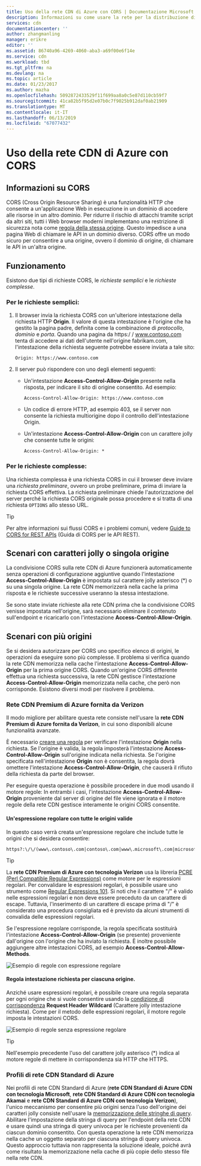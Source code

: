 ```yaml
---
title: Uso della rete CDN di Azure con CORS | Documentazione Microsoft
description: Informazioni su come usare la rete per la distribuzione di contenuti (rete CDN) di Azure con CORS (Cross-Origin Resource Sharing).
services: cdn
documentationcenter: ''
author: zhangmanling
manager: erikre
editor: ''
ms.assetid: 86740a96-4269-4060-aba3-a69f00e6f14e
ms.service: cdn
ms.workload: tbd
ms.tgt_pltfrm: na
ms.devlang: na
ms.topic: article
ms.date: 01/23/2017
ms.author: mazha
ms.openlocfilehash: 5092872433529f11f699aa8a0c5e87d110cb59f7
ms.sourcegitcommit: 41ca82b5f95d2e07b0c7f9025b912daf0ab21909
ms.translationtype: MT
ms.contentlocale: it-IT
ms.lasthandoff: 06/13/2019
ms.locfileid: "67077432"
---
```

# <a name="using-azure-cdn-with-cors"></a>Uso della rete CDN di Azure con CORS
## <a name="what-is-cors"></a>Informazioni su CORS
CORS (Cross Origin Resource Sharing) è una funzionalità HTTP che consente a un'applicazione Web in esecuzione in un dominio di accedere alle risorse in un altro dominio. Per ridurre il rischio di attacchi tramite script da altri siti, tutti i Web browser moderni implementano una restrizione di sicurezza nota come [regola della stessa origine](https://www.w3.org/Security/wiki/Same_Origin_Policy).  Questo impedisce a una pagina Web di chiamare le API in un dominio diverso.  CORS offre un modo sicuro per consentire a una origine, ovvero il dominio di origine, di chiamare le API in un'altra origine.

## <a name="how-it-works"></a>Funzionamento
Esistono due tipi di richieste CORS, le *richieste semplici* e le *richieste complesse*.

### <a name="for-simple-requests"></a>Per le richieste semplici:

1. Il browser invia la richiesta CORS con un'ulteriore intestazione della richiesta HTTP **Origin**. Il valore di questa intestazione è l'origine che ha gestito la pagina padre, definita come la combinazione di *protocollo*, *dominio* e *porta*.  Quando una pagina da https\:/ / www.contoso.com tenta di accedere ai dati dell'utente nell'origine fabrikam.com, l'intestazione della richiesta seguente potrebbe essere inviata a tale sito:

   `Origin: https://www.contoso.com`

2. Il server può rispondere con uno degli elementi seguenti:

   * Un'intestazione **Access-Control-Allow-Origin** presente nella risposta, per indicare il sito di origine consentito. Ad esempio:

     `Access-Control-Allow-Origin: https://www.contoso.com`

   * Un codice di errore HTTP, ad esempio 403, se il server non consente la richiesta multiorigine dopo il controllo dell'intestazione Origin.

   * Un'intestazione **Access-Control-Allow-Origin** con un carattere jolly che consente tutte le origini:

     `Access-Control-Allow-Origin: *`

### <a name="for-complex-requests"></a>Per le richieste complesse:

Una richiesta complessa è una richiesta CORS in cui il browser deve inviare una *richiesta preliminare*, ovvero un probe preliminare, prima di inviare la richiesta CORS effettiva. La richiesta preliminare chiede l'autorizzazione del server perché la richiesta CORS originale possa procedere e si tratta di una richiesta `OPTIONS` allo stesso URL.

> [!TIP]
> Per altre informazioni sui flussi CORS e i problemi comuni, vedere [Guide to CORS for REST APIs](https://www.moesif.com/blog/technical/cors/Authoritative-Guide-to-CORS-Cross-Origin-Resource-Sharing-for-REST-APIs/) (Guida di CORS per le API REST).
>
>

## <a name="wildcard-or-single-origin-scenarios"></a>Scenari con caratteri jolly o singola origine
La condivisione CORS sulla rete CDN di Azure funzionerà automaticamente senza operazioni di configurazione aggiuntive quando l'intestazione **Access-Control-Allow-Origin** è impostata sul carattere jolly asterisco (*) o su una singola origine.  La rete CDN memorizzerà nella cache la prima risposta e le richieste successive useranno la stessa intestazione.

Se sono state inviate richieste alla rete CDN prima che la condivisione CORS venisse impostata nell'origine, sarà necessario eliminare il contenuto sull'endpoint e ricaricarlo con l'intestazione **Access-Control-Allow-Origin**.

## <a name="multiple-origin-scenarios"></a>Scenari con più origini
Se si desidera autorizzare per CORS uno specifico elenco di origini, le operazioni da eseguire sono più complesse. Il problema si verifica quando la rete CDN memorizza nella cache l'intestazione **Access-Control-Allow-Origin** per la prima origine CORS.  Quando un'origine CORS differente effettua una richiesta successiva, la rete CDN gestisce l'intestazione **Access-Control-Allow-Origin** memorizzata nella cache, che però non corrisponde.  Esistono diversi modi per risolvere il problema.

### <a name="azure-cdn-premium-from-verizon"></a>Rete CDN Premium di Azure fornita da Verizon
Il modo migliore per abilitare questa rete consiste nell'usare la **rete CDN Premium di Azure fornita da Verizon**, in cui sono disponibili alcune funzionalità avanzate. 

È necessario [creare una regola](cdn-rules-engine.md) per verificare l'intestazione **Origin** nella richiesta.  Se l'origine è valida, la regola imposterà l'intestazione **Access-Control-Allow-Origin** sull'origine indicata nella richiesta.  Se l'origine specificata nell'intestazione **Origin** non è consentita, la regola dovrà omettere l'intestazione **Access-Control-Allow-Origin**, che causerà il rifiuto della richiesta da parte del browser. 

Per eseguire questa operazione è possibile procedere in due modi usando il motore regole: In entrambi i casi, l'intestazione **Access-Control-Allow-Origin** proveniente dal server di origine del file viene ignorata e il motore regole della rete CDN gestisce interamente le origini CORS consentite.

#### <a name="one-regular-expression-with-all-valid-origins"></a>Un'espressione regolare con tutte le origini valide
In questo caso verrà creata un'espressione regolare che include tutte le origini che si desidera consentire: 

    https?:\/\/(www\.contoso\.com|contoso\.com|www\.microsoft\.com|microsoft.com\.com)$

> [!TIP]
> La **rete CDN Premium di Azure con tecnologia Verizon** usa la libreria [PCRE (Perl Compatible Regular Expressions)](https://pcre.org/) come motore per le espressioni regolari.  Per convalidare le espressioni regolari, è possibile usare uno strumento come [Regular Expressions 101](https://regex101.com/).  Si noti che il carattere "/" è valido nelle espressioni regolari e non deve essere preceduto da un carattere di escape. Tuttavia, l'inserimento di un carattere di escape prima di "/" è considerato una procedura consigliata ed è previsto da alcuni strumenti di convalida delle espressioni regolari.
> 
> 

Se l'espressione regolare corrisponde, la regola specificata sostituirà l'intestazione **Access-Control-Allow-Origin** (se presente) proveniente dall'origine con l'origine che ha inviato la richiesta.  È inoltre possibile aggiungere altre intestazioni CORS, ad esempio **Access-Control-Allow-Methods**.

![Esempio di regole con espressione regolare](./media/cdn-cors/cdn-cors-regex.png)

#### <a name="request-header-rule-for-each-origin"></a>Regola intestazione richiesta per ciascuna origine.
Anziché usare espressioni regolari, è possibile creare una regola separata per ogni origine che si vuole consentire usando la [condizione di corrispondenza](/previous-versions/azure/mt757336(v=azure.100)#match-conditions) **Request Header Wildcard** (Carattere jolly intestazione richiesta). Come per il metodo delle espressioni regolari, il motore regole imposta le intestazioni CORS. 

![Esempio di regole senza espressione regolare](./media/cdn-cors/cdn-cors-no-regex.png)

> [!TIP]
> Nell'esempio precedente l'uso del carattere jolly asterisco (*) indica al motore regole di mettere in corrispondenza sia HTTP che HTTPS.
> 
> 

### <a name="azure-cdn-standard-profiles"></a>Profili di rete CDN Standard di Azure
Nei profili di rete CDN Standard di Azure (**rete CDN Standard di Azure CDN con tecnologia Microsoft**, **rete CDN Standard di Azure CDN con tecnologia Akamai** e **rete CDN Standard di Azure CDN con tecnologia Verizon**), l'unico meccanismo per consentire più origini senza l'uso dell'origine dei caratteri jolly consiste nell'usare la [memorizzazione delle stringhe di query](cdn-query-string.md). Abilitare l'impostazione della stringa di query per l'endpoint della rete CDN e usare quindi una stringa di query univoca per le richieste provenienti da ciascun dominio consentito. Con questa operazione la rete CDN memorizza nella cache un oggetto separato per ciascuna stringa di query univoca. Questo approccio tuttavia non rappresenta la soluzione ideale, poiché avrà come risultato la memorizzazione nella cache di più copie dello stesso file nella rete CDN.  

